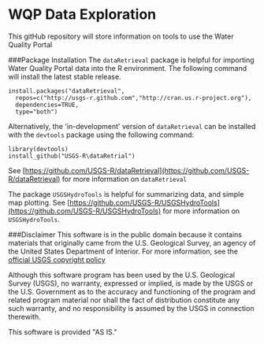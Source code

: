 WQP Data Exploration
====================

This gitHub repository will store information on tools to use the Water Quality Portal


###Package Installation
The `dataRetrieval` package is helpful for importing Water Quality Portal data into the R environment. The following command will install the latest stable release. 

    install.packages("dataRetrieval", 
  	  repos=c("http://usgs-r.github.com","http://cran.us.r-project.org"),
  	  dependencies=TRUE,
  	  type="both")
      
Alternatively, the 'in-development' version of `dataRetrieval` can be installed with the `devtools` package using the following command:

    library(devtools)
    install_github("USGS-R\dataRetrial")
    
    
See [https://github.com/USGS-R/dataRetrieval](https://github.com/USGS-R/dataRetrieval) for more information on `dataRetrieval`


The package `USGSHydroTools` is helpful for summarizing data, and simple map plotting. See [https://github.com/USGS-R/USGSHydroTools](https://github.com/USGS-R/USGSHydroTools) for more information on `USGSHydroTools`.
      
###Disclaimer
This software is in the public domain because it contains materials that originally came from the U.S. Geological Survey, an agency of the United States Department of Interior. For more information, see the [official USGS copyright policy](http://www.usgs.gov/visual-id/credit_usgs.html#copyright/ "official USGS copyright policy")

Although this software program has been used by the U.S. Geological Survey (USGS), no warranty, expressed or implied, is made by the USGS or the U.S. Government as to the accuracy and functioning of the program and related program material nor shall the fact of distribution constitute any such warranty, and no responsibility is assumed by the USGS in connection therewith.

This software is provided "AS IS."